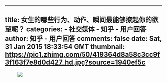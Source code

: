 
---
title: 女生的哪些行为、动作、瞬间最能够撩起你的欲望呢？
categories: 
    - 社交媒体
    - 知乎 - 用户回答
author: 知乎 - 用户回答
comments: false
date: Sat, 31 Jan 2015 18:33:54 GMT
thumbnail: https://pic1.zhimg.com/50/419364d8a58c3cc9f3f163f7e8d0d427_hd.jpg?source=1940ef5c
---

<div>   
<figure><img data-rawheight="491" data-rawwidth="361" src="https://pic1.zhimg.com/50/419364d8a58c3cc9f3f163f7e8d0d427_hd.jpg?source=1940ef5c" class="content_image lazy" data-actualsrc="https://pic1.zhimg.com/50/419364d8a58c3cc9f3f163f7e8d0d427_hd.jpg?source=1940ef5c" referrerpolicy="no-referrer"></figure>  
</div>
            